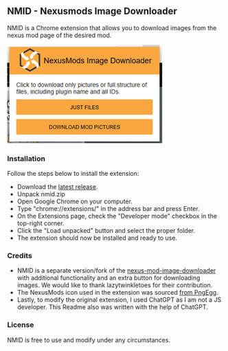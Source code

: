 ## NMID - Nexusmods Image Downloader
NMID is a Chrome extension that allows you to download images from the nexus mod page of the desired mod.

![](example.png)

### Installation
Follow the steps below to install the extension:

- Download the [latest release](https://github.com/gkalian/nmid/releases).
- Unpack nmid.zip
- Open Google Chrome on your computer.
- Type "chrome://extensions/" in the address bar and press Enter.
- On the Extensions page, check the "Developer mode" checkbox in the top-right corner.
- Click the "Load unpacked" button and select the proper folder.
- The extension should now be installed and ready to use.

### Credits
- NMID is a separate version/fork of the [nexus-mod-image-downloader](https://github.com/lazytwinkletoes/nexus-mod-image-downloader) with additional functionality and an extra button for downloading images. We would like to thank lazytwinkletoes for their contribution.
- The NexusMods icon used in the extension was sourced [from PngEgg](https://www.pngegg.com/en/png-ibdop).
- Lastly, to modify the original extension, I used ChatGPT as I am not a JS developer. 
This Readme also was written with the help of ChatGPT.

### License
NMID is free to use and modify under any circumstances.